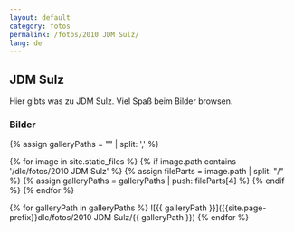 ```yaml
---
layout: default
category: fotos
permalink: /fotos/2010 JDM Sulz/
lang: de
---
```


## JDM Sulz

Hier gibts was zu JDM Sulz. Viel Spaß beim Bilder browsen.

### Bilder
{% assign galleryPaths = "" | split: ',' %}

{% for image in site.static_files %}
{% if image.path contains '/dlc/fotos/2010 JDM Sulz' %}
        {% assign fileParts = image.path | split: "/" %}
        {% assign galleryPaths = galleryPaths | push: fileParts[4] %}
{% endif %}
{% endfor %}

{% for galleryPath in galleryPaths %}
![{{ galleryPath }}]({{site.page-prefix}}dlc/fotos/2010 JDM Sulz/{{ galleryPath }})
{% endfor %}
